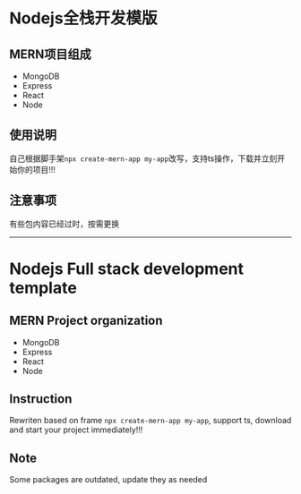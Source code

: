 # Nodejs全栈开发模版

## MERN项目组成
- MongoDB
- Express
- React
- Node

## 使用说明
自己根据脚手架```npx create-mern-app my-app```改写，支持ts操作，下载并立刻开始你的项目!!!

## 注意事项
有些包内容已经过时，按需更换


---

# Nodejs Full stack development template

## MERN Project organization
- MongoDB
- Express
- React
- Node

## Instruction 
Rewriten based on frame ```npx create-mern-app my-app```, support ts, download and start your project immediately!!!

## Note
Some packages are outdated, update they as needed
